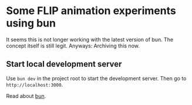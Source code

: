 # Some FLIP animation experiments using bun

It seems this is not longer working with the latest version of bun. The concept itself is still legit. Anyways: Archiving this now.

## Start local development server

Use `bun dev` in the project root to start the development server. Then go to `http://localhost:3000`.

Read about [bun](https://bun.sh).
